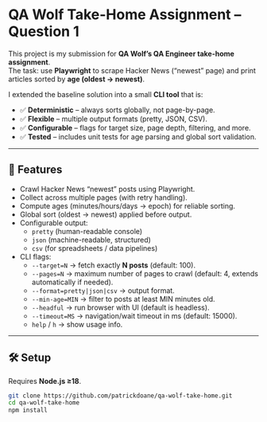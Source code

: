 # QA Wolf Take-Home Assignment – Question 1

This project is my submission for **QA Wolf’s QA Engineer take-home assignment**.  
The task: use **Playwright** to scrape Hacker News (“newest” page) and print articles sorted by **age (oldest → newest)**.  

I extended the baseline solution into a small **CLI tool** that is:
- ✅ **Deterministic** – always sorts globally, not page-by-page.  
- ✅ **Flexible** – multiple output formats (pretty, JSON, CSV).  
- ✅ **Configurable** – flags for target size, page depth, filtering, and more.  
- ✅ **Tested** – includes unit tests for age parsing and global sort validation.  

---

## 🚀 Features
- Crawl Hacker News “newest” posts using Playwright.
- Collect across multiple pages (with retry handling).
- Compute ages (minutes/hours/days → epoch) for reliable sorting.
- Global sort (oldest → newest) applied before output.
- Configurable output:  
  - `pretty` (human-readable console)  
  - `json` (machine-readable, structured)  
  - `csv` (for spreadsheets / data pipelines)  
- CLI flags:
  - `--target=N` → fetch exactly **N posts** (default: 100).  
  - `--pages=N` → maximum number of pages to crawl (default: 4, extends automatically if needed).  
  - `--format=pretty|json|csv` → output format.  
  - `--min-age=MIN` → filter to posts at least MIN minutes old.  
  - `--headful` → run browser with UI (default is headless).  
  - `--timeout=MS` → navigation/wait timeout in ms (default: 15000).  
  - `help` / `h` → show usage info.  

---

## 🛠️ Setup

Requires **Node.js ≥18**.

```bash
git clone https://github.com/patrickdoane/qa-wolf-take-home.git
cd qa-wolf-take-home
npm install
